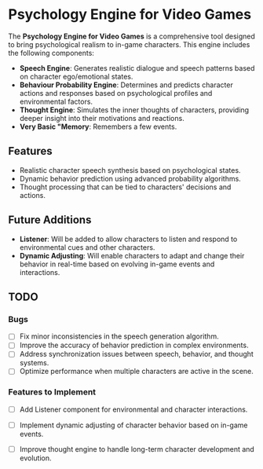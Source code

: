 # Psychology Engine for Video Games

The **Psychology Engine for Video Games** is a comprehensive tool designed to bring psychological realism to in-game characters. This engine includes the following components:

- **Speech Engine**: Generates realistic dialogue and speech patterns based on character ego/emotional states.
- **Behaviour Probability Engine**: Determines and predicts character actions and responses based on psychological profiles and environmental factors.
- **Thought Engine**: Simulates the inner thoughts of characters, providing deeper insight into their motivations and reactions.
- **Very Basic "Memory**: Remembers a few events.

## Features

- Realistic character speech synthesis based on psychological states.
- Dynamic behavior prediction using advanced probability algorithms.
- Thought processing that can be tied to characters' decisions and actions.

## Future Additions

- **Listener**: Will be added to allow characters to listen and respond to environmental cues and other characters.
- **Dynamic Adjusting**: Will enable characters to adapt and change their behavior in real-time based on evolving in-game events and interactions.

## TODO

### Bugs
- [ ] Fix minor inconsistencies in the speech generation algorithm.
- [ ] Improve the accuracy of behavior prediction in complex environments.
- [ ] Address synchronization issues between speech, behavior, and thought systems.
- [ ] Optimize performance when multiple characters are active in the scene.

### Features to Implement
- [ ] Add Listener component for environmental and character interactions.
- [ ] Implement dynamic adjusting of character behavior based on in-game events.
- [ ] Improve thought engine to handle long-term character development and evolution.

